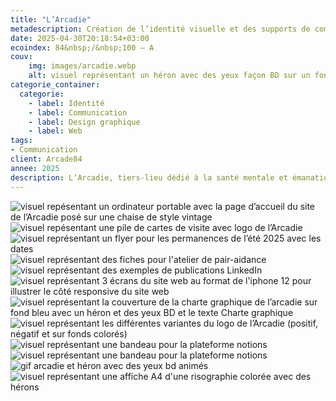 ```yaml
---
title: "L’Arcadie"
metadescription: Création de l’identité visuelle et des supports de communication pour l’Arcadie, tier-lieu en lien avec l’initiation à la pair-aidance à genève.
date: 2025-04-30T20:18:54+03:00
ecoindex: 84&nbsp;/&nbsp;100 — A
couv:
    img: images/arcadie.webp
    alt: visuel représentant un héron avec des yeux façon BD sur un fond bleu avec le texte «L'Arcadie, Tiers-lieu dédié à la pair-aidance.»
categorie_container:
  categorie:
    - label: Identité
    - label: Communication
    - label: Design graphique
    - label: Web
tags:
- Communication
client: Arcade84
annee: 2025
description: L’Arcadie, tiers-lieu dédié à la santé mentale et émanation de l’Arcade 84 propose à partir de mars 2025 un groupe d’ergothérapie dédié à une initiation à la pair-aidance. Il est co-animé par Julie Bourrud, ergothérapeute responsable et Nathalie Desjacques, pair-accompagnante.
---
```


<div class="row px-3">
  <div class="col-lg-5">
    <img class="img-fluid br-16 mb-4" role="img" src="/projets/images/arcadie-laptop_1.webp" alt="visuel repésentant un ordinateur portable avec la page d’accueil du site de l’Arcadie posé sur une chaise de style vintage"/>
    <div class="row">
      <div class="col-lg-12 mb-4">
        <img class="img-fluid br-16" role="img" src="/projets/images/arcadie-cv.webp" alt="visuel repésentant une pile de cartes de visite avec logo de l’Arcadie">  
      </div>
      <div class="col-lg-12">
        <img class="img-fluid br-16 mb-4" role="img" src="/projets/images/arcadie-flyer.webp" alt="visuel représentant un flyer pour les permanences de l’été 2025 avec les dates">
      </div>
      <div class="col-lg-9 offset-lg-3">
        <img class="img-fluid br-16 mb-4" role="img" src="/projets/images/arcadie-fiche.webp" alt="visuel représentant des fiches pour l'atelier de pair-aidance">
      </div>
      <div class="col-lg-8">
        <img class="img-fluid br-16 mb-4" role="img" src="/projets/images/arcadie-post.webp" alt="visuel représentant des exemples de publications LinkedIn">
      </div>
    </div>
  </div>
  <div class="col-lg-7">
    <img class="img-fluid br-16 mb-4" role="img" src="/projets/images/arcadie-smartphone.webp" alt="visuel représentant 3 écrans du site web au format de l'iphone 12 pour illustrer le côté responsive du site web">
    <div class="row">
      <div class="col-lg-7">
        <img class="img-fluid br-8 mb-4" role="img" src="/projets/images/arcadie-charte.webp" alt="visuel représentant la couverture de la charte graphique de l’arcadie sur fond bleu avec un héron et des yeux BD et le texte Charte graphique"/>
      </div>
      <div class="col-lg-4">
        <img class="img-fluid br-8 mb-4" role="img" src="/projets/images/arcadie-logo.webp" alt="visuel représentant les différentes variantes du logo de l’Arcadie (positif, négatif et sur fonds colorés)"/>
      </div>
    </div>
    <div class="col-lg-12">
      <img class="img-fluid br-8 mb-4" role="img" src="/projets/images/arcadie-bandeau.webp" alt="visuel représentant une bandeau pour la plateforme notions"/>
      <img class="img-fluid br-8 mb-4" role="img" src="/projets/images/arcadie-bandeau-1.webp" alt="visuel représentant une bandeau pour la plateforme notions"/>
    </div>
    <div class="row">
      <div class="col-lg-4 text-center">
        <img class="img-fluid br-8 mb-4" role="img" src="/projets/images/arcadie-profil-720.gif" alt="gif arcadie et héron avec des yeux bd animés"/>
      </div>
      <div class="col-lg-8">
        <img class="img-fluid br-16 mb-4" role="img" src="/projets/images/arcadie-riso.webp" alt="visuel représentant une affiche A4 d'une risographie colorée avec des hérons"/>
      </div>
    </div>
  </div>
</div>